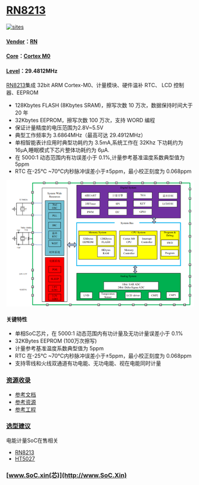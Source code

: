﻿# [RN8213](https://github.com/SoCXin/RN8213)

[![sites](http://182.61.61.133/link/resources/SoC.png)](http://www.SoC.Xin)

#### [Vendor](https://github.com/SoCXin/Vendor)：[RN](http://www.renergy-me.cn/cn/index.php)
#### [Core](https://github.com/SoCXin/Cortex)：[Cortex M0](https://github.com/SoCXin/CM0)
#### [Level](https://github.com/SoCXin/Level)：29.4812MHz

[RN8213](https://github.com/SoCXin/RN8213)集成 32bit ARM Cortex-M0、计量模块、硬件温补 RTC、 LCD 控制器、EEPROM

* 128Kbytes FLASH (8Kbytes SRAM)，擦写次数 10 万次，数据保持时间大于 20 年
* 32Kbytes EEPROM，擦写次数 100 万次，支持 WORD 编程
* 保证计量精度的电压范围为2.8V~5.5V
* 典型工作频率为 3.6864MHz（最高可达 29.4912MHz）
* 单相智能表计应用时典型功耗约为 3.5mA,系统工作在 32Khz 下功耗约为 16μA,睡眠模式下芯片整体功耗约为 6μA.
* 在 5000:1 动态范围内有功误差小于 0.1%,计量参考基准温度系数典型值为 5ppm
* RTC 在-25℃ ~70℃内秒脉冲误差小于±5ppm，最小校正刻度为 0.068ppm

[![sites](docs/RN8213.png)](https://item.szlcsc.com/178573.html)

#### 关键特性

* 单相SoC芯片，在 5000:1 动态范围内有功计量及无功计量误差小于 0.1%
* 32KBytes EEPROM (100万次擦写)
* 计量参考基准温度系数典型值为 5ppm
* RTC 在-25℃ ~70℃内秒脉冲误差小于±5ppm，最小校正刻度为 0.068ppm
* 支持零线和火线双通道有功电能、无功电能、视在电能同时计量

### [资源收录](https://github.com/SoCXin/RN8213)

* [参考文档](docs/)
* [参考资源](src/)
* [参考工程](project/)

### [选型建议](https://github.com/SoCXin)

电能计量SoC在售相关

* [RN8213](https://github.com/SoCXin/RN8213)
* [HT5027](https://github.com/SoCXin/HT5027)

###  [www.SoC.xin(芯)](http://www.SoC.Xin)
